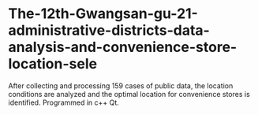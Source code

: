 # The-12th-Gwangsan-gu-21-administrative-districts-data-analysis-and-convenience-store-location-sele
After collecting and processing 159 cases of public data, the location conditions are analyzed and the optimal location for convenience stores is identified. Programmed in c++ Qt.
